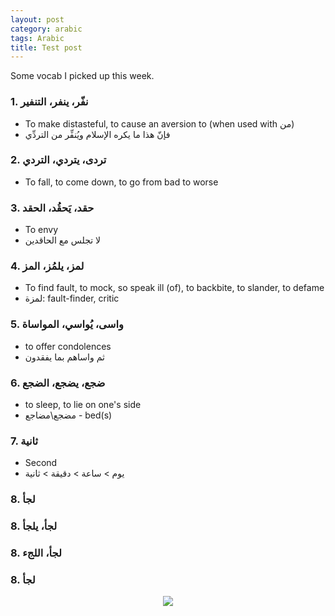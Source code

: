 ```yaml
---
layout: post
category: arabic
tags: Arabic
title: Test post
---
```

Some vocab I picked up this week. 

### 1. نفّر، ينفر، التنفير
- To make distasteful, to cause an aversion to (when used with من)
- فإنّ هذا ما يكره الإسلام ويُنفِّر من التردِّي
 
  
### 2. تردى، يتردي، التردي
- To fall, to come down, to go from bad to worse


### 3. حقد، يَحقُد، الحقد
- To envy
- لا تجلس مع الحاقدين


### 4. لمز، يلمُز، المز
- To find fault, to mock, so speak ill (of), to backbite, to slander, to defame
- لمزة: fault-finder, critic

### 5. واسى، يُواسي، المواساة
- to offer condolences
- ثم واساهم بما يفقدون  


### 6. ضجع، يضجع، الضجع
- to sleep, to lie on one's side
- مضجع\مضاجع - bed(s)

### 7. ثانية
- Second
- يوم > ساعة > دقيقة > ثانية

### 8. لجأ
### 8. لجأ، يلجأ
### 8. لجأ، اللجء
### 8. لجأ


<center>
  <img src = "{{baseurl}}/assets/img/posts/test.jpeg"> </center>
